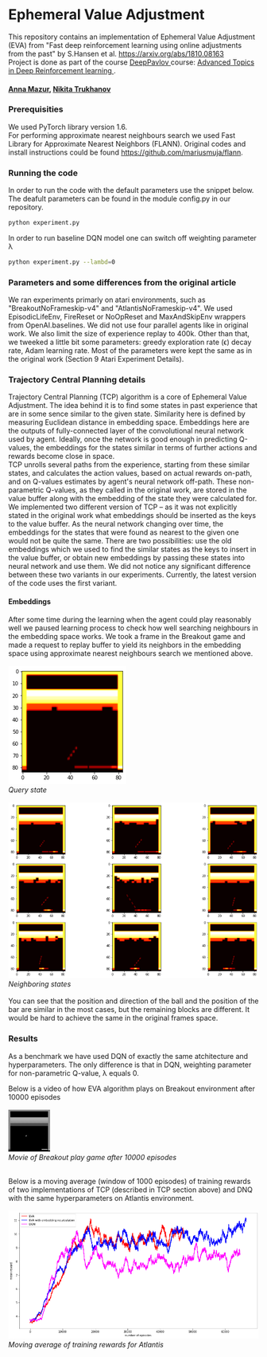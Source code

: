 # Ephemeral Value Adjustment

This repository contains an implementation of Ephemeral Value Adjustment (EVA) from "Fast deep reinforcement learning using online adjustments from the past" by S.Hansen et al. https://arxiv.org/abs/1810.08163 </br>
Project is done as part of the course <a href="http://deeppavlov.ai">DeepPavlov </a> course: <a href="http://deeppavlov.ai/rl_course_2020"> Advanced Topics in Deep Reinforcement learning </a>. 

#### <a href="https://github.com/amfolity/">Anna Mazur</a>, <a href="https://github.com/darthrevenge">Nikita Trukhanov</a>

### Prerequisities
We used PyTorch library version 1.6.</br>
For performing approximate nearest neighbours search we used Fast Library for Approximate Nearest Neighbors (FLANN).
Original codes and install instructions could be found https://github.com/mariusmuja/flann.

### Running the code

In order to run the code with the default parameters use the snippet below. The deafult parameters can be found in the module config.py in our repository.

```sh
python experiment.py
```

In order to run baseline DQN model one can switch off weighting parameter &lambda;

```sh
python experiment.py --lambd=0
```

### Parameters and some differences from the original article
We ran experiments primarly on atari environments, such as "BreakoutNoFrameskip-v4" and "AtlantisNoFrameskip-v4". We used EpisodicLifeEnv, FireReset or NoOpReset and MaxAndSkipEnv wrappers from OpenAI.baselines. We did not use four parallel agents like in original work. We also limit the size of experience replay to 400k. Other than that, we tweeked a little bit some parameters: greedy exploration rate (&varepsilon;) decay rate, Adam learning rate. Most of the parameters were kept the same as in the original work (Section 9 Atari Experiment Details).</br>
### Trajectory Central Planning details
Trajectory Central Planning (TCP) algorithm is a core of Ephemeral Value Adjustment. The idea behind it is to find some states in past experience that are in some sence similar to the given state. Similarity here is defined by measuring Euclidean distance in embedding space. Embeddings here are the outputs of fully-connected layer of the convolutional neural network used by agent. Ideally, once the network is good enough in predicting Q-values, the embeddings for the states similar in terms of further actions and rewards become close in space.</br>
TCP unrolls several paths from the experience, starting from these similar states, and calculates the action values, based on actual rewards on-path, and on Q-values estimates by agent's neural network off-path. These non-parametric Q-values, as they called in the original work, are stored in the value buffer along with the embedding of the state they were calculated for.</br>
We implemented two different version of TCP &ndash; as it was not explicitly stated in the original work what embeddings should be inserted as the keys to the value buffer. As the neural network changing over time, the embeddings for the states that were found as nearest to the given one would not be quite the same. There are two possibilities: use the old embeddings which we used to find the similar states as the keys to insert in the value buffer, or obtain new embeddings by passing these states into neural network and use them. We did not notice any significant difference between these two variants in our experiments. Currently, the latest version of the code uses the first variant.
#### Embeddings
After some time during the learning when the agent could play reasonably well we paused learning process to check how well searching neighbours in the embedding space works.
We took a frame in the Breakout game and made a request to replay buffer to yield its neighbors in the embedding space using approximate nearest neighbours search we mentioned above.</br></br>
![query state](pictures/state_breakout.png)
</br>*Query state* </br></br>
![neighboring states](pictures/neighbors_breakout.png)
</br>*Neighboring states* </br></br>
You can see that the position and direction of the ball and the position of the bar are similar in the most cases, but the remaining blocks are different. It would be hard to achieve the same in the original frames space.


### Results
As a benchmark we have used DQN of exactly the same atchitecture and hyperparameters. The only difference is that in DQN, weighting parameter for non-parametric Q-value, &lambda; equals 0. </br>

Below is a video of how EVA algorithm plays on Breakout environment after 10000 episodes </br></br>
![movie breakout](pictures/movie-10000.gif)
</br>*Movie of Breakout play game after 10000 episodes* </br></br>
 
Below is a moving average (window of 1000 episodes) of training rewards of two implementations of TCP (described in TCP section above) and DNQ with the same hyperparameters on Atlantis environment.</br></br>
![atlantis rewards](pictures/atlantis.png)
</br>*Moving average of training rewards for Atlantis* </br></br>
